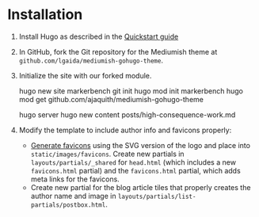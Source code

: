 # Installation
1. Install Hugo as described in the [Quickstart guide](https://gohugo.io/getting-started/quick-start/)
2. In GitHub, fork the Git repository for the Mediumish theme at `github.com/lgaida/mediumish-gohugo-theme`.
3. Initialize the site with our forked module.

    hugo new site markerbench
    git init
    hugo mod init markerbench
    hugo mod get github.com/ajaquith/mediumish-gohugo-theme

    hugo server
    hugo new content posts/high-consequence-work.md

3. Modify the template to include author info and favicons properly:

   - [Generate favicons](https://realfavicongenerator.net) using the SVG version of the logo and place into `static/images/favicons`. Create new partials in `layouts/partials/_shared` for `head.html` (which includes a new `favicons.html` partial) and the `favicons.html` partial, which adds meta links for the favicons.
    - Create new partial for the blog article tiles that properly creates the author name and image in `layouts/partials/list-partials/postbox.html`.
